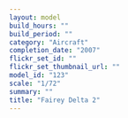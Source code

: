```yaml
---
layout: model
build_hours: ""
build_period: ""
category: "Aircraft"
completion_date: "2007"
flickr_set_id: ""
flickr_set_thumbnail_url: ""
model_id: "123"
scale: "1/72"
summary: ""
title: "Fairey Delta 2"
---
```



